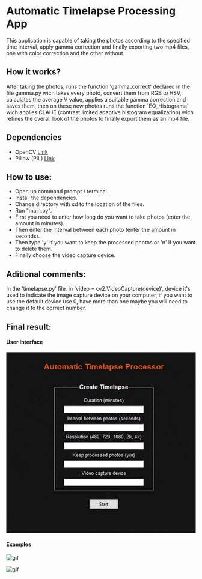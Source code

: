 # Automatic Timelapse Processing App

This application is capable of taking the photos according to the specified time interval, apply gamma correction and finally exporting two mp4 files, one with color correction and the other without.

## How it works?

After taking the photos, runs the function 'gamma_correct' declared in the file gamma.py wich takes every photo, convert them from RGB to HSV, calculates the average V value, applies a suitable gamma correction and saves them, then on these new photos runs the function 'EQ_Histograma' wich applies CLAHE (contrast limited adaptive histogram equalization) wich refines the overall look of the photos to finally export them as an mp4 file.

## Dependencies

-   OpenCV [Link](https://opencv.org/)
-   Pillow (PIL) [Link](https://python-pillow.org/)

## How to use:

-   Open up command prompt / terminal.
-   Install the dependencies.
-   Change directory with cd to the location of the files.
-   Run "main.py".
-   First you need to enter how long do you want to take photos (enter the amount in minutes).
-   Then enter the interval between each photo (enter the amount in seconds).
-   Then type 'y' if you want to keep the processed photos or 'n' if you want to delete them.
-   Finally choose the video capture device.

## Aditional comments:

In the 'timelapse.py' file, in 'video = cv2.VideoCapture(device)', device it's used to indicate the image capture device on your computer, if you want to use the default device use 0, have more than one maybe you will need to change it to the correct number.

## Final result:

#### User Interface

![UI](imgs/timelapseUI.gif)

#### Examples

![gif](imgs/timelapse_2.gif)

![gif](imgs/timelapse_github.gif)
